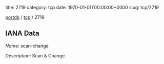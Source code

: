 title: 2719
category: tcp
date: 1970-01-01T00:00:00+0000
slug: tcp/2719

[portdb](/) / [tcp](/category/tcp.html) / 2719


## IANA Data

_Name:_ scan-change

_Description:_ Scan &amp; Change

